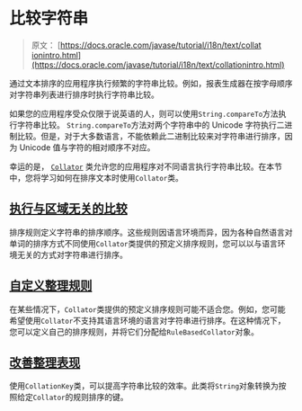 # 比较字符串

> 原文： [https://docs.oracle.com/javase/tutorial/i18n/text/collat​​ionintro.html](https://docs.oracle.com/javase/tutorial/i18n/text/collationintro.html)

通过文本排序的应用程序执行频繁的字符串比较。例如，报表生成器在按字母顺序对字符串列表进行排序时执行字符串比较。

如果您的应用程序受众仅限于说英语的人，则可以使用`String.compareTo`方法执行字符串比较。 `String.compareTo`方法对两个字符串中的 Unicode 字符执行二进制比较。但是，对于大多数语言，不能依赖此二进制比较来对字符串进行排序，因为 Unicode 值与字符的相对顺序不对应。

幸运的是， [`Collator`](https://docs.oracle.com/javase/8/docs/api/java/text/Collator.html) 类允许您的应用程序对不同语言执行字符串比较。在本节中，您将学习如何在排序文本时使用`Collator`类。

## [执行与区域无关的比较](locale.html)

排序规则定义字符串的排序顺序。这些规则因语言环境而异，因为各种自然语言对单词的排序方式不同使用`Collator`类提供的预定义排序规则，您可以以与语言环境无关的方式对字符串进行排序。

## [自定义整理规则](rule.html)

在某些情况下，`Collator`类提供的预定义排序规则可能不适合您。例如，您可能希望使用`Collator`不支持其语言环境的语言对字符串进行排序。在这种情况下，您可以定义自己的排序规则，并将它们分配给`RuleBasedCollator`对象。

## [改善整理表现](perform.html)

使用`CollationKey`类，可以提高字符串比较的效率。此类将`String`对象转换为按照给定`Collator`的规则排序的键。